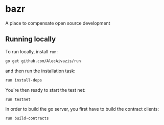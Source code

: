 # bazr

A place to compensate open source development

## Running locally

To run locally, install `run`: 

```bash
go get github.com/AlecAivazis/run
```
and then run the installation task:
```bash
run install-deps
```

You're then ready to start the test net:
```bash
run testnet
```

In order to build the go server, you first have to build the contract clients:
```
run build-contracts
```
